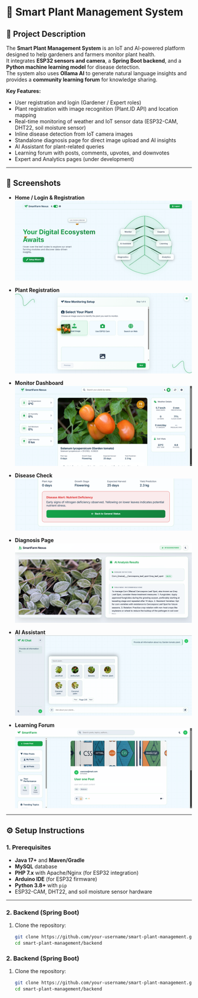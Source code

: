 # 🌱 Smart Plant Management System

## 📌 Project Description
The **Smart Plant Management System** is an IoT and AI-powered platform designed to help gardeners and farmers monitor plant health.  
It integrates **ESP32 sensors and camera**, a **Spring Boot backend**, and a **Python machine learning model** for disease detection.  
The system also uses **Ollama AI** to generate natural language insights and provides a **community learning forum** for knowledge sharing.

**Key Features:**
- User registration and login (Gardener / Expert roles)
- Plant registration with image recognition (Plant.ID API) and location mapping
- Real-time monitoring of weather and IoT sensor data (ESP32-CAM, DHT22, soil moisture sensor)
- Inline disease detection from IoT camera images
- Standalone diagnosis page for direct image upload and AI insights
- AI Assistant for plant-related queries
- Learning forum with posts, comments, upvotes, and downvotes
- Expert and Analytics pages (under development)

---

## 📸 Screenshots

- **Home / Login & Registration**  
  ![Home Page](screenshots/homepage.png)

- **Plant Registration**  
  ![Plant Registration](screenshots/plant-registration.png)

- **Monitor Dashboard**  
  ![Monitor Dashboard](screenshots/monitor-dashboard.png)

- **Disease Check**  
  ![Disease Check](screenshots/disease-check.png)

- **Diagnosis Page**  
  ![Diagnosis Page](screenshots/diagnosis-page.png)

- **AI Assistant**  
  ![AI Assistant](screenshots/ai-assistant.png)

- **Learning Forum**  
  ![Learning Forum](screenshots/learning-forum.png)

---

## ⚙️ Setup Instructions

### 1. Prerequisites
- **Java 17+** and **Maven/Gradle**
- **MySQL** database
- **PHP 7.x** with Apache/Nginx (for ESP32 integration)
- **Arduino IDE** (for ESP32 firmware)
- **Python 3.8+** with `pip`
- ESP32-CAM, DHT22, and soil moisture sensor hardware

---

### 2. Backend (Spring Boot)

1. Clone the repository:
   ```bash
   git clone https://github.com/your-username/smart-plant-management.git
   cd smart-plant-management/backend

### 2. Backend (Spring Boot)

1. Clone the repository:
   ```bash
   git clone https://github.com/your-username/smart-plant-management.git
   cd smart-plant-management/backend
